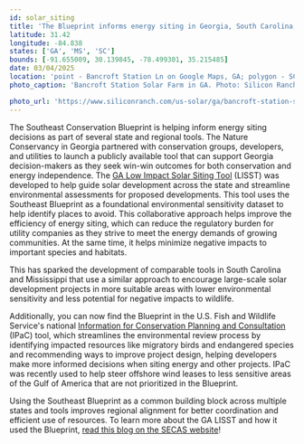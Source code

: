 ```yaml
---
id: solar_siting
title: 'The Blueprint informs energy siting in Georgia, South Carolina, Mississippi, and beyond'
latitude: 31.42
longitude: -84.838
states: ['GA', 'MS', 'SC']
bounds: [-91.655009, 30.139845, -78.499301, 35.215485]
date: 03/04/2025
location: 'point - Bancroft Station Ln on Google Maps, GA; polygon - SC, GA, MS boundary'
photo_caption: 'Bancroft Station Solar Farm in GA. Photo: Silicon Ranch, used with permission.'

photo_url: 'https://www.siliconranch.com/us-solar/ga/bancroft-station-solar-farm/'
---
```


The Southeast Conservation Blueprint is helping inform energy siting decisions as part of several state and regional tools. The Nature Conservancy in Georgia partnered with conservation groups, developers, and utilities to launch a publicly available tool that can support Georgia decision-makers as they seek win-win outcomes for both conservation and energy independence. The [GA Low Impact Solar Siting Tool](http://bit.ly/GALowImpactSolar) (LISST) was developed to help guide solar development across the state and streamline environmental assessments for proposed developments. This tool uses the Southeast Blueprint as a foundational environmental sensitivity dataset to help identify places to avoid. This collaborative approach helps improve the efficiency of energy siting, which can reduce the regulatory burden for utility companies as they strive to meet the energy demands of growing communities. At the same time, it helps minimize negative impacts to important species and habitats.

This has sparked the development of comparable tools in South Carolina and Mississippi that use a similar approach to encourage large-scale solar development projects in more suitable areas with lower environmental sensitivity and less potential for negative impacts to wildlife.

Additionally, you can now find the Blueprint in the U.S. Fish and Wildlife Service's national [Information for Conservation Planning and Consultation](https://ipac.ecosphere.fws.gov/) (IPaC) tool, which streamlines the environmental review process by identifying impacted resources like migratory birds and endangered species and recommending ways to improve project design, helping developers make more informed decisions when siting energy and other projects. IPaC was recently used to help steer offshore wind leases to less sensitive areas of the Gulf of America that are not prioritized in the Blueprint.

Using the Southeast Blueprint as a common building block across multiple states and tools improves regional alignment for better coordination and efficient use of resources. To learn more about the GA LISST and how it used the Blueprint, [read this blog on the SECAS website](https://secassoutheast.org/2022/09/14/TNC-uses-the-Blueprint-to-help-inform-low-impact-solar-siting-in-GA)!
